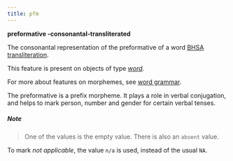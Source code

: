 ```yaml
---
title: pfm
---
```


**preformative -consonantal-transliterated**

The consonantal representation of the preformative of a word
[BHSA transliteration]({{site.shebanq}}/static/docs/BHSA-transcription.pdf).

This feature is present on objects of type [*word*](otype).

For more about features on morphemes, see [word grammar](0_wordgrammar).

The preformative is a prefix morpheme. It plays a role in verbal conjugation, and helps
to mark person, number and gender for certain verbal tenses.

##### Note
> One of the values is the empty value. There is also an `absent` value.

To mark *not applicable*, the value `n/a` is used, instead of the usual `NA`.

